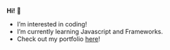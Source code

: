 **Hi!** 👋</font></b>
- I’m interested in coding!
- I’m currently learning Javascript and Frameworks.
- Check out my portfolio [here](https://patrickchen.dev/)!
